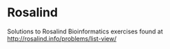 # Rosalind
Solutions to Rosalind Bioinformatics exercises found at http://rosalind.info/problems/list-view/
